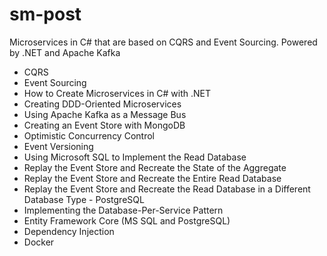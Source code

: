 # sm-post
Microservices in C# that are based on CQRS and Event Sourcing. Powered by .NET and Apache Kafka

* CQRS
* Event Sourcing
* How to Create Microservices in C# with .NET
* Creating DDD-Oriented Microservices
* Using Apache Kafka as a Message Bus
* Creating an Event Store with MongoDB
* Optimistic Concurrency Control
* Event Versioning
* Using Microsoft SQL to Implement the Read Database
* Replay the Event Store and Recreate the State of the Aggregate
* Replay the Event Store and Recreate the Entire Read Database
* Replay the Event Store and Recreate the Read Database in a Different Database Type - PostgreSQL
* Implementing the Database-Per-Service Pattern
* Entity Framework Core (MS SQL and PostgreSQL)
* Dependency Injection
* Docker

